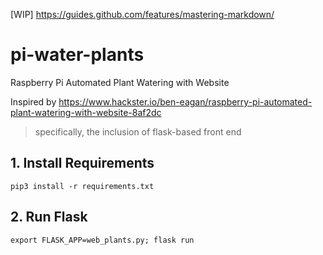 [WIP] https://guides.github.com/features/mastering-markdown/ 

# pi-water-plants
Raspberry Pi Automated Plant Watering with Website

Inspired by https://www.hackster.io/ben-eagan/raspberry-pi-automated-plant-watering-with-website-8af2dc
> specifically, the inclusion of flask-based front end


## 1. Install Requirements
`pip3 install -r requirements.txt`
## 2. Run Flask
`export FLASK_APP=web_plants.py; flask run`
